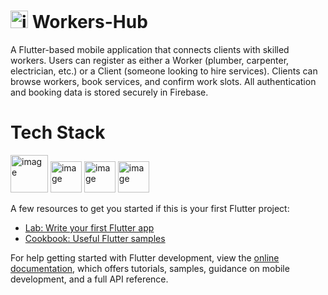 # <img width="28" height="28" alt="image" src="https://github.com/user-attachments/assets/4db6ed82-8867-4f93-af6d-650e4a9e359a" /> Workers-Hub


A Flutter-based mobile application that connects clients with skilled workers. Users can register as either a Worker (plumber, carpenter, electrician, etc.) or a Client (someone looking to hire services). Clients can browse workers, book services, and confirm work slots. All authentication and booking data is stored securely in Firebase.
# Tech Stack
<img width="60" height="60" alt="image" src="https://github.com/user-attachments/assets/cd62a1c6-6dcc-4178-96e3-a72ed46db1e9" />

<img width="50" height="50" alt="image" src="https://github.com/user-attachments/assets/b9a3a5e4-2563-49eb-998c-e55b9d6fa94c" />

<img width="50" height="50" alt="image" src="https://github.com/user-attachments/assets/fbfec83d-54e0-414e-b917-4ed5b83835be" />

<img width="50" height="50" alt="image" src="https://github.com/user-attachments/assets/116fefd0-019b-4c03-9c07-bf42b4e159c0" />



A few resources to get you started if this is your first Flutter project:

- [Lab: Write your first Flutter app](https://docs.flutter.dev/get-started/codelab)
- [Cookbook: Useful Flutter samples](https://docs.flutter.dev/cookbook)

For help getting started with Flutter development, view the
[online documentation](https://docs.flutter.dev/), which offers tutorials,
samples, guidance on mobile development, and a full API reference.
